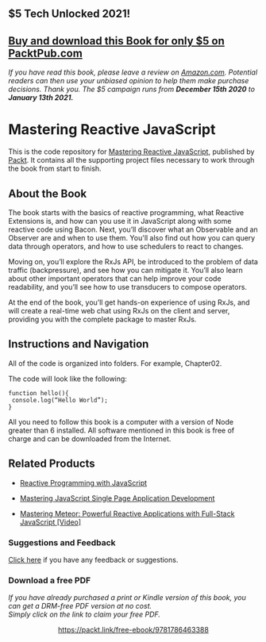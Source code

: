 


## $5 Tech Unlocked 2021!
[Buy and download this Book for only $5 on PacktPub.com](https://www.packtpub.com/product/mastering-reactive-javascript/9781786463388)
-----
*If you have read this book, please leave a review on [Amazon.com](https://www.amazon.com/gp/product/1786463385).     Potential readers can then use your unbiased opinion to help them make purchase decisions. Thank you. The $5 campaign         runs from __December 15th 2020__ to __January 13th 2021.__*

# Mastering Reactive JavaScript
This is the code repository for [Mastering Reactive JavaScript](https://www.packtpub.com/web-development/mastering-reactive-javascript?utm_source=github&utm_medium=repository&utm_campaign=9781786463388), published by [Packt](https://www.packtpub.com/?utm_source=github). It contains all the supporting project files necessary to work through the book from start to finish.
## About the Book
The book starts with the basics of reactive programming, what Reactive Extensions is, and how can you use it in JavaScript along with some reactive code using Bacon. Next, you’ll discover what an Observable and an Observer are and when to use them. You'll also find out how you can query data through operators, and how to use schedulers to react to changes.

Moving on, you’ll explore the RxJs API, be introduced to the problem of data traffic (backpressure), and see how you can mitigate it. You’ll also learn about other important operators that can help improve your code readability, and you’ll see how to use transducers to compose operators.

At the end of the book, you’ll get hands-on experience of using RxJs, and will create a real-time web chat using RxJs on the client and server, providing you with the complete package to master RxJs.

## Instructions and Navigation
All of the code is organized into folders. For example, Chapter02.



The code will look like the following:
```
function hello(){
 console.log(“Hello World”);
}
```

All you need to follow this book is a computer with a version of Node greater than 6 installed. All software mentioned in this book is free of charge and can be downloaded from the Internet.

## Related Products
* [Reactive Programming with JavaScript](https://www.packtpub.com/application-development/reactive-programming-javascript?utm_source=github&utm_medium=repository&utm_campaign=9781783558551)

* [Mastering JavaScript Single Page Application Development](https://www.packtpub.com/web-development/mastering-javascript-single-page-application-development?utm_source=github&utm_medium=repository&utm_campaign=9781785881640)

* [Mastering Meteor: Powerful Reactive Applications with Full-Stack JavaScript [Video]](https://www.packtpub.com/web-development/mastering-meteor-powerful-reactive-applications-full-stack-javascript-video?utm_source=github&utm_medium=repository&utm_campaign=9781783552580)

### Suggestions and Feedback
[Click here](https://docs.google.com/forms/d/e/1FAIpQLSe5qwunkGf6PUvzPirPDtuy1Du5Rlzew23UBp2S-P3wB-GcwQ/viewform) if you have any feedback or suggestions.
### Download a free PDF

 <i>If you have already purchased a print or Kindle version of this book, you can get a DRM-free PDF version at no cost.<br>Simply click on the link to claim your free PDF.</i>
<p align="center"> <a href="https://packt.link/free-ebook/9781786463388">https://packt.link/free-ebook/9781786463388 </a> </p>